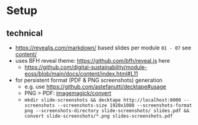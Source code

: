 # Setup

## technical
 - https://revealjs.com/markdown/ based slides per module `01 - 07` see [content/](docs/content/)
 - uses BFH reveal theme: https://github.com/bfh/reveal.js here
   - https://github.com/digital-sustainability/module-eoss/blob/main/docs/content/index.html#L11
 - for persistent format (PDF & PNG screenshots) generation
   - e.g. use https://github.com/astefanutti/decktape#usage
   - PNG > PDF: [imagemagick/convert](https://imagemagick.org/script/convert.php)
   - `mkdir slide-screenshots && decktape http://localhost:8000 --screenshots --screenshots-size 1920x1080 --screenshots-format png --screenshots-directory slide-screenshots/ slides.pdf && convert slide-screenshots/*.png slides-screenshots.pdf`
